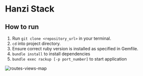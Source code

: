 # Hanzi Stack

## How to run

1. Run `git clone <repository_url>` in your terminal.
2. `cd` into project directory.
3. Ensure correct ruby version is installed as specified in Gemfile.
4. `bundle install` to install dependencies
5. `bundle exec rackup [-p port_number]` to start application

![routes-views-map](docs/images/route_view_mapping.png)
